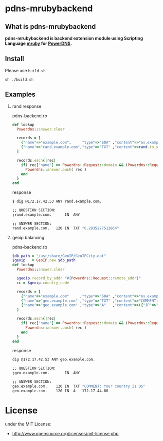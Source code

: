 # pdns-mrubybackend

## What is pdns-mrubybackend
__pdns-mrubybackend is backend extension module using Scripting Language [mruby](http://www.mruby.org/) for [PowerDNS](https://github.com/PowerDNS/pdns).__


## Install

Please use `build.sh`

```
sh ./build.sh
```

## Examples

1. rand response

    pdns-backend.rb
    ```ruby
    def lookup
      Powerdns::answer.clear

      records = [
        {"name"=>"example.com",     "type"=>"SOA" ,"content"=>"ns.example.com. hostmaster.example.com. 1 1800 900 604800 3600",},
        {"name"=>"rand.example.com","type"=>"TXT" ,"content"=>rand.to_s,},
      ]

      records.each{|rec|
        if( rec["name"] == Powerdns::Request::domain && (Powerdns::Request::type == "ANY" || rec["type"] == Powerdns::Request::type) )
          Powerdns::answer.push( rec )
        end
      }
    end
    ```
    response
    ```sh
    $ dig @172.17.42.53 ANY rand.example.com.

    ;; QUESTION SECTION:
    ;rand.example.com.      IN  ANY

    ;; ANSWER SECTION:
    rand.example.com.   120 IN  TXT "0.2835277512864"
    ```

2. geoip balancing

    pdns-backend.rb
    ```ruby
    $db_path = "/usr/share/GeoIP/GeoIPCity.dat"
    $geoip   = GeoIP.new $db_path
    def lookup
      Powerdns::answer.clear
    
      $geoip.record_by_addr "#{Powerdns::Request::remote_addr}"
      cc = $geoip.country_code
    
      records = [
        {"name"=>"example.com"     ,"type"=>"SOA" ,"content"=>"ns.example.com. hostmaster.example.com. 1 1800 900 604800 3600",},
        {"name"=>"geo.example.com" ,"type"=>"TXT" ,"content"=>"COMMENT: Your country is "+cc,},
        {"name"=>"geo.example.com" ,"type"=>"A"   ,"content"=>({"JP"=>"172.17.43.80","US"=>"172.17.44.80","TW"=>"172.17.45.80"}[cc]||"172.17.46.80")},
      ]
    
      records.each{|rec|
        if( rec["name"] == Powerdns::Request::domain && (Powerdns::Request::type == "ANY" || rec["type"] == Powerdns::Request::type) )
          Powerdns::answer.push( rec )
        end
      }
    end
    ```
    response
    ```sh
    dig @172.17.42.53 ANY geo.example.com.

    ;; QUESTION SECTION:
    ;geo.example.com.       IN  ANY

    ;; ANSWER SECTION:
    geo.example.com.    120 IN  TXT "COMMENT: Your country is US"
    geo.example.com.    120 IN  A   172.17.44.80
    ```

# License
under the MIT License:

* http://www.opensource.org/licenses/mit-license.php
